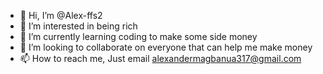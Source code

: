 - 👋 Hi, I’m @Alex-ffs2
- 👀 I’m interested in being rich
- 🌱 I’m currently learning coding to make some side money
- 💞️ I’m looking to collaborate on everyone that can help me make money
- 📫 How to reach me, Just email alexandermagbanua317@gmail.com

<!---
Alex-ffs2/Alex-ffs2 is a ✨ special ✨ repository because its `README.md` (this file) appears on your GitHub profile.
You can click the Preview link to take a look at your changes.
--->
